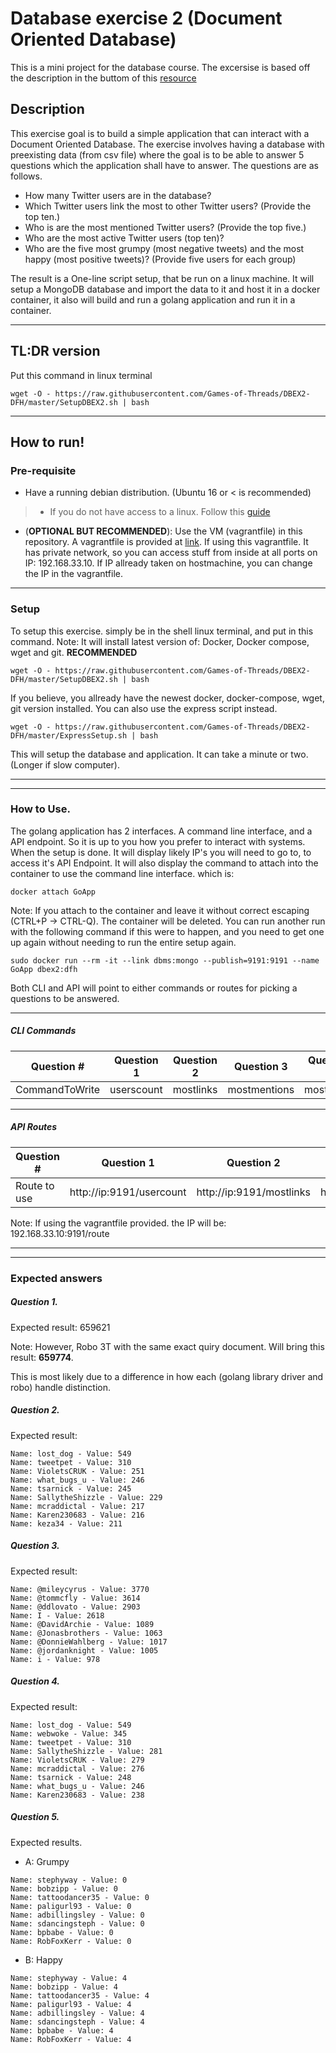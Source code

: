 # Database exercise 2 (Document Oriented Database)
This is a mini project for the database course. The excersise is based off the description in the buttom of this [resource](https://github.com/datsoftlyngby/soft2018spring-databases-teaching-material/blob/master/lecture_notes/02-Intro_to_MongoDB.ipynb)

## Description
This exercise goal is to build a simple application that can interact with a Document Oriented Database. The exercise involves having a database with preexisting data (from csv file) where the goal is to be able to answer 5 questions which the application shall have to answer. The questions are as follows.
- How many Twitter users are in the database?
- Which Twitter users link the most to other Twitter users? (Provide the top ten.)
- Who is are the most mentioned Twitter users? (Provide the top five.)
- Who are the most active Twitter users (top ten)?
- Who are the five most grumpy (most negative tweets) and the most happy (most positive tweets)? (Provide five users for each group)


The result is a One-line script setup, that be run on a linux machine. It will setup a MongoDB database and import the data to it and host it in a docker container, it also will build and run a golang application and run it in a container. 

-----------

## TL:DR version
Put this command in linux terminal
```
wget -O - https://raw.githubusercontent.com/Games-of-Threads/DBEX2-DFH/master/SetupDBEX2.sh | bash
```


---------

## How to run!
### Pre-requisite
- Have a running debian distribution. (Ubuntu 16 or < is recommended)
>- If you do not have access to a linux. Follow this [guide](https://github.com/datsoftlyngby/soft2018spring-databases-teaching-material)
- (**OPTIONAL BUT RECOMMENDED**): Use the VM (vagrantfile) in this repository. A vagrantfile is provided at [link](https://raw.githubusercontent.com/Games-of-Threads/DBEX2-DFH/master/Vagrantfile). If using this vagrantfile. It has private network, so you can access stuff from inside at all ports on IP: 192.168.33.10. If IP allready taken on hostmachine, you can change the IP in the vagrantfile.
-------------

### Setup
To setup this exercise. simply be in the shell linux terminal, and put in this command. Note: It will install latest version of: Docker, Docker compose, wget and git.
**__RECOMMENDED__**
```
wget -O - https://raw.githubusercontent.com/Games-of-Threads/DBEX2-DFH/master/SetupDBEX2.sh | bash
```
If you believe, you allready have the newest docker, docker-compose, wget, git version installed. You can also use the express script instead.
```
wget -O - https://raw.githubusercontent.com/Games-of-Threads/DBEX2-DFH/master/ExpressSetup.sh | bash
```
This will setup the database and application. It can take a minute or two. (Longer if slow computer).

------------------------
------------------------

### How to Use.
The golang application has 2 interfaces. A command line interface, and a API endpoint. So it is up to you how you prefer to interact with systems. When the setup is done. It will display likely IP's you will need to go to, to access it's API Endpoint. It will also display the command to attach into the container to use the command line interface. which is:
```
docker attach GoApp
```
Note: If you attach to the container and leave it without correct escaping (CTRL+P -> CTRL-Q). The container will be deleted. You can run another run with the following command if this were to happen, and you need to get one up again without needing to run the entire setup again.
```
sudo docker run --rm -it --link dbms:mongo --publish=9191:9191 --name GoApp dbex2:dfh
```

Both CLI and API will point to either commands or routes for picking a questions to be answered.

---------------------

##### CLI Commands

Question #     | Question 1 | Question 2 | Question 3 | Question 4 | Question 5a | Question 5b
-------------- | ---------- | ---------- | ---------- | ----------- | ---------- | --------------
CommandToWrite | userscount | mostlinks | mostmentions | mostactive | mostgrumpy | mosthappy

---------------------

##### API Routes

Question #     | Question 1 | Question 2 | Question 3 | Question 4 | Question 5a | Question 5b
-------------- | ---------- | ---------- | ---------- | ----------- | ---------- | --------------
Route to use   | http://ip:9191/usercount | http://ip:9191/mostlinks | http://ip:9191/mentioned | http://ip:9191/mostactive | http://ip:9191/mostgrumpy | http://ip:9191/mosthappy

Note: If using the vagrantfile provided. the IP will be: 192.168.33.10:9191/route

---------------------
---------------------

### Expected answers

##### Question 1.
Expected result: 659621

Note: However, Robo 3T with the same exact quiry document. Will bring this result: **659774**.

This is most likely due to a difference in how each (golang library driver and robo) handle distinction.

##### Question 2.
Expected result: 

```
Name: lost_dog - Value: 549
Name: tweetpet - Value: 310
Name: VioletsCRUK - Value: 251
Name: what_bugs_u - Value: 246
Name: tsarnick - Value: 245
Name: SallytheShizzle - Value: 229
Name: mcraddictal - Value: 217
Name: Karen230683 - Value: 216
Name: keza34 - Value: 211
```

##### Question 3. 
Expected result:

```
Name: @mileycyrus - Value: 3770
Name: @tommcfly - Value: 3614
Name: @ddlovato - Value: 2903
Name: I - Value: 2618
Name: @DavidArchie - Value: 1089
Name: @Jonasbrothers - Value: 1063
Name: @DonnieWahlberg - Value: 1017
Name: @jordanknight - Value: 1005
Name: i - Value: 978
```

##### Question 4.
Expected result:
```
Name: lost_dog - Value: 549
Name: webwoke - Value: 345
Name: tweetpet - Value: 310
Name: SallytheShizzle - Value: 281
Name: VioletsCRUK - Value: 279
Name: mcraddictal - Value: 276
Name: tsarnick - Value: 248
Name: what_bugs_u - Value: 246
Name: Karen230683 - Value: 238
```

##### Question 5.
Expected results.
- A: Grumpy
```
Name: stephyway - Value: 0
Name: bobzipp - Value: 0
Name: tattoodancer35 - Value: 0
Name: paligurl93 - Value: 0
Name: adbillingsley - Value: 0
Name: sdancingsteph - Value: 0
Name: bpbabe - Value: 0
Name: RobFoxKerr - Value: 0
```
- B: Happy
```
Name: stephyway - Value: 4
Name: bobzipp - Value: 4
Name: tattoodancer35 - Value: 4
Name: paligurl93 - Value: 4
Name: adbillingsley - Value: 4
Name: sdancingsteph - Value: 4
Name: bpbabe - Value: 4
Name: RobFoxKerr - Value: 4
```


